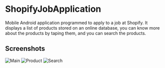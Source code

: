 # ShopifyJobApplication
Mobile Android application programmed to apply to a job at Shopify. It displays a list of products stored on an online database, you can know more about the products by taping them, and you can search the products.

## Screenshots

![Main](https://raw.githubusercontent.com/BenJeau/ShopifyJobApplication/master/Screenshots/Main.png)
![Product](https://raw.githubusercontent.com/BenJeau/ShopifyJobApplication/master/Screenshots/Product.png)
![Search](https://raw.githubusercontent.com/BenJeau/ShopifyJobApplication/master/Screenshots/Search.png)